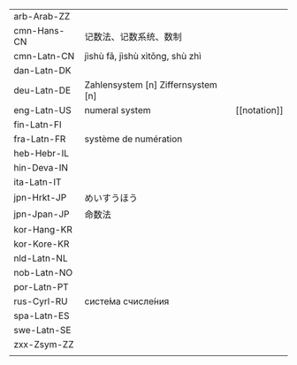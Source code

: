 | | | |
|-|-|-|
| arb-Arab-ZZ |  |  |
| cmn-Hans-CN | 记数法、记数系统、数制 |  |
| cmn-Latn-CN | jìshù fǎ, jìshù xìtǒng, shù zhì |  |
| dan-Latn-DK |  |  |
| deu-Latn-DE | Zahlensystem [n] Ziffernsystem [n] |  |
| eng-Latn-US | numeral system | [[notation]] |
| fin-Latn-FI |  |  |
| fra-Latn-FR | système de numération |  |
| heb-Hebr-IL |  |  |
| hin-Deva-IN |  |  |
| ita-Latn-IT |  |  |
| jpn-Hrkt-JP | めいすうほう |  |
| jpn-Jpan-JP | 命数法 |  |
| kor-Hang-KR |  |  |
| kor-Kore-KR |  |  |
| nld-Latn-NL |  |  |
| nob-Latn-NO |  |  |
| por-Latn-PT |  |  |
| rus-Cyrl-RU | систе́ма счисле́ния |  |
| spa-Latn-ES |  |  |
| swe-Latn-SE |  |  |
| zxx-Zsym-ZZ |  |  |
|  |  |  |